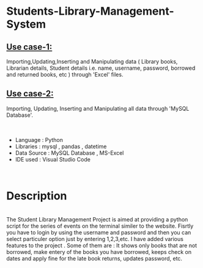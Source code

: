 # Students-Library-Management-System

<h2><u>Use case-1:</u></h2>
Importing,Updating,Inserting and Manipulating data ( Library books, Librarian details, Student details i.e. name, username, password, borrowed and returned books, etc ) through 'Excel' files.
<br>

<h2><u>Use case-2:</u></h2>
Importing, Updating, Inserting and Manipulating all data through 'MySQL Database'.
<br>
<br>
<br>

<ul>
  <li>Language	:   Python</li>
  <li>Libraries : 	mysql , pandas , datetime</li>
  <li>Data Source  :  MySQL Database , MS-Excel
  <li>IDE used  : 	Visual Studio Code</li>
</ul>

<br>

<h1>Description</h1>
<br>
The Student Library Management Project is aimed at providing a python script for the series of events on the terminal similer to the website. Fisrtly you have to login by using the username and password and then you can select particuler option just by entering 1,2,3,etc. I have added various features to the project . Some of them are : It shows only books that are not borrowed, make entery of the books you have borrowed, keeps check on dates and apply fine for the late book returns, updates password, etc.










